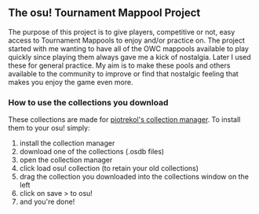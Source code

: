 ## The osu! Tournament Mappool Project

The purpose of this project is to give players, competitive or not, easy access to Tournament Mappools to enjoy and/or practice on. The project started with me wanting to have all of the OWC mappools available to play quickly since playing them always gave me a kick of nostalgia. Later I used these for general practice. My aim is to make these pools and others available to the community to improve or find that nostalgic feeling that makes you enjoy the game even more.

### How to use the collections you download

These collections are made for [piotrekol's collection manager](https://github.com/piotrekol/CollectionManager). To install them to your osu! simply:
1. install the collection manager
2. download one of the collections (.osdb files)
3. open the collection manager
4. click load osu! collection (to retain your old collections)
5. drag the collection you downloaded into the collections window on the left
6. click on save > to osu!
7. and you're done!
